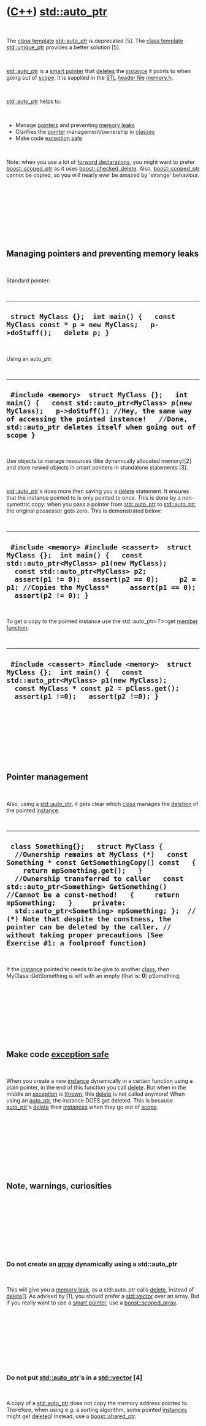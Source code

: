 
 

 

 

 

 

([C++](Cpp.md)) [std::auto\_ptr](CppAuto_ptr.md)
==================================================

 

The [class template](CppClassTemplate.md)
[std::auto\_ptr](CppAuto_ptr.md) is deprecated \[5\]. The [class
template](CppClassTemplate.md) [std::unique\_ptr](CppUnique_ptr.md)
provides a better solution \[5\].

 

[std::auto\_ptr](CppAuto_ptr.md) is a [smart
pointer](CppSmartPointer.md) that [deletes](CppDelete.md) the
[instance](CppInstance.md) it points to when going out of
[scope](CppScope.md). It is supplied in the [STL](CppStl.md) [header
file](CppHeaderFile.md) [memory.h](CppMemoryH.md).

 

[std::auto\_ptr](CppAuto_ptr.md) helps to:

 

-   Manage [pointers](CppPointer.md) and preventing [memory
    leaks](CppMemoryLeak.md)
-   Clarifies the [pointer](CppPointer.md) management/ownership in
    [classes](CppClass.md)
-   Make code [exception safe](CppExceptionSafe.md)

 

Note: when you use a lot of [forward
declarations](CppForwardDeclaration.md), you might want to prefer
[boost::scoped\_ptr](CppScoped_ptr.md) as it uses
[boost::checked\_delete](CppChecked_delete.md). Also,
[boost::scoped\_ptr](CppScoped_ptr.md) cannot be copied, so you will
nearly ever be amazed by 'strange' behaviour.

 

 

 

 

 

Managing pointers and preventing memory leaks
---------------------------------------------

 

Standard pointer:

 

  ------------------------------------------------------------------------------------------------------------
  ` struct MyClass {};  int main() {   const MyClass const * p = new MyClass;   p->doStuff();   delete p; }`
  ------------------------------------------------------------------------------------------------------------

 

Using an auto\_ptr:

 

  ------------------------------------------------------------------------------------------------------------------------------------------------------------------------------------------------------------------------------------------------
  ` #include <memory>  struct MyClass {};   int main() {   const std::auto_ptr<MyClass> p(new MyClass);   p->doStuff(); //Hey, the same way of accessing the pointed instance!   //Done, std::auto_ptr deletes itself when going out of scope }`
  ------------------------------------------------------------------------------------------------------------------------------------------------------------------------------------------------------------------------------------------------

 

Use objects to manage resources (like dynamically allocated memory)\[2\]
and store newed objects in smart pointers in standalone statements
\[3\].

 

[std::auto\_ptr](CppAuto_ptr.md)'s does more then saving you a
[delete](CppDelete.md) statement. It ensures that the instance pointed
to is only pointed to once. This is done by a non-symettric copy: when
you pass a pointer from [std::auto\_ptr](CppAuto_ptr.md) to
[std::auto\_ptr](CppAuto_ptr.md), the original possessor gets zero.
This is demonstrated below:

 

  -----------------------------------------------------------------------------------------------------------------------------------------------------------------------------------------------------------------------------------------------------------------------------------
  ` #include <memory> #include <cassert>  struct MyClass {};  int main() {   const std::auto_ptr<MyClass> p1(new MyClass);   const std::auto_ptr<MyClass> p2;     assert(p1 != 0);   assert(p2 == 0);     p2 = p1; //Copies the MyClass*     assert(p1 == 0);   assert(p2 != 0); }`
  -----------------------------------------------------------------------------------------------------------------------------------------------------------------------------------------------------------------------------------------------------------------------------------

 

To get a copy to the pointed instance use the
std::auto\_ptr&lt;T&gt;::get [member function](CppMemberFunction.md):

 

  --------------------------------------------------------------------------------------------------------------------------------------------------------------------------------------------------------------
  ` #include <cassert> #include <memory>  struct MyClass {};  int main() {   const std::auto_ptr<MyClass> p1(new MyClass);   const MyClass * const p2 = pClass.get();     assert(p1 !=0);   assert(p2 !=0); }`
  --------------------------------------------------------------------------------------------------------------------------------------------------------------------------------------------------------------

 

 

 

 

 

Pointer management
------------------

 

Also, using a [std::auto\_ptr](CppAuto_ptr.md), it gets clear which
[class](CppClass.md) manages the [deletion](CppDelete.md) of the
pointed [instance](CppInstance.md).

 

  ---------------------------------------------------------------------------------------------------------------------------------------------------------------------------------------------------------------------------------------------------------------------------------------------------------------------------------------------------------------------------------------------------------------------------------------------------------------------------------------------------------------------------------------------------
  ` class Something{};   struct MyClass {   //Ownership remains at MyClass (*)   const Something * const GetSomethingCopy() const   {     return mpSomething.get();   }     //Ownership transferred to caller   const std::auto_ptr<Something> GetSomething() //Cannot be a const-method!   {     return mpSomething;   }     private:    std::auto_ptr<Something> mpSomething; };  // (*) Note that despite the constness, the pointer can be deleted by the caller, // without taking proper precautions (See Exercise #1: a foolproof function)`
  ---------------------------------------------------------------------------------------------------------------------------------------------------------------------------------------------------------------------------------------------------------------------------------------------------------------------------------------------------------------------------------------------------------------------------------------------------------------------------------------------------------------------------------------------------

 

If the [instance](CppInstance.md) pointed to needs to be give to
another [class](CppClass.md), then MyClass::GetSomething is left with
an empty (that is: **0**) pSomething.

 

 

 

 

 

Make code [exception safe](CppExceptionSafe.md)
------------------------------------------------

 

When you create a new [instance](CppInstance.md) dynamically in a
certain function using a plain pointer, in the end of this function you
call [delete](CppDelete.md). But when in the middle an
[exception](CppException.md) is [thrown](CppThrow.md), this
[delete](CppDelete.md) is not called anymore! When using an
[auto\_ptr](CppAuto_ptr.md), the instance DOES get deleted. This is
because [auto\_ptr](CppAuto_ptr.md)'s [delete](CppDelete.md) their
[instances](CppInstance.md) when they go out of [scope](CppScope.md).

 

 

 

 

 

Note, warnings, curiosities
---------------------------

 

 

 

 

 

### Do not create an [array](CppArray.md) dynamically using a std::auto\_ptr

 

This will give you a [memory leak](CppMemoryLeak.md), as a
std::auto\_ptr calls [delete](CppDelete.md), instead of
[delete\[\]](CppDeleteArray.md). As advised by \[1\], you should prefer
a [std::vector](CppVector.md) over an array. But if you really want to
use a [smart pointer](CppSmartPointer.md), use a
[boost::scoped\_array](CppScoped_array.md).

 

 

 

 

 

### Do not put [std::auto\_ptr](CppAuto_ptr.md)'s in a [std::vector](CppVector.md) \[4\]

 

A copy of a [std::auto\_ptr](CppAuto_ptr.md) does not copy the memory
address pointed to. Therefore, when using e.g. a sorting algorithm, some
pointed [instances](CppInstance.md) might get [deleted](CppDelete.md)!
Instead, use a [boost::shared\_ptr](CppShared_ptr.md).

 

 

 

 

 

### Resetting a[std::auto\_ptr](CppAuto_ptr.md)

 

Resetting a [std::auto\_ptr](CppAuto_ptr.md) first constructs a new
[instance](CppInstance.md) of the [class](CppClass.md) before
[deleting](CppDelete.md) the old [instance](CppInstance.md). This is
demonstrated by the code below:

 

  ------------------------------------------------------------------------------------------------------------------------------------------------------------------------------------------------------------------------------------------------------------------------------------
  ` #include <iostream> #include <memory>   struct Resetter {   Resetter() { std::cout << "Constructor" << std::endl; }   ~Resetter() { std::cout << "Destructor" << std::endl; } };   int main() {   std::auto_ptr<Resetter> pReset(new Resetter);   pReset.reset(new Resetter); }`
  ------------------------------------------------------------------------------------------------------------------------------------------------------------------------------------------------------------------------------------------------------------------------------------

 

This gives the following output:

 

  --------------------------------------------------
  ` Constructor Constructor Destructor Destructor`
  --------------------------------------------------

 

The reason for this behavior is I guess- exception safety: if the
allocation of the new resources fail, then the old resources are not yet
released.

 

 

 

 

 

[References](CppReferences.md)
-------------------------------

 

1.  Herb Sutter and Andrei Alexandrescu. C++ coding standards: 101
    rules, guidelines, and best practices. ISBN: 0-32-111358-6. 2004.
    Chapter 77: 'Use vector and string instead of arrays'
2.  Scott Meyers. Effective C++ (3rd edition). ISBN:0-321-33487-6. 2005.
    Item 13: 'Use objects to manage resources'
3.  Scott Meyers. Effective C++ (3rd edition). ISBN:0-321-33487-6. 2005.
    Item 17: 'Store newed objects in smart pointers in standalone
    statements'
4.  Scott Meyers. Effective STL. ISBN:0-201-74962-9. 2001. Item 8:
    'Never create containers of auto\_ptr's'
5.  Working Draft, Standard for Programming Language C++.
    2014-08-22. N3936. Paragraph D.10. 'The class template auto\_ptr is
    deprecated \[Note: the class template unique\_ptr provides a better
    solution -end note\]'

 

 

 

 

 

 

